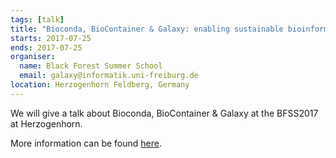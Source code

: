 ```yaml
---
tags: [talk]
title: "Bioconda, BioContainer & Galaxy: enabling sustainable bioinformatic infrastructure"
starts: 2017-07-25
ends: 2017-07-25
organiser:
  name: Black Forest Summer School
  email: galaxy@informatik.uni-freiburg.de
location: Herzogenhorn Feldberg, Germany
---
```


We will give a talk about Bioconda, BioContainer & Galaxy at the BFSS2017 at Herzogenhorn.

More information can be found [here](http://plantco.de/BFSS2017/).